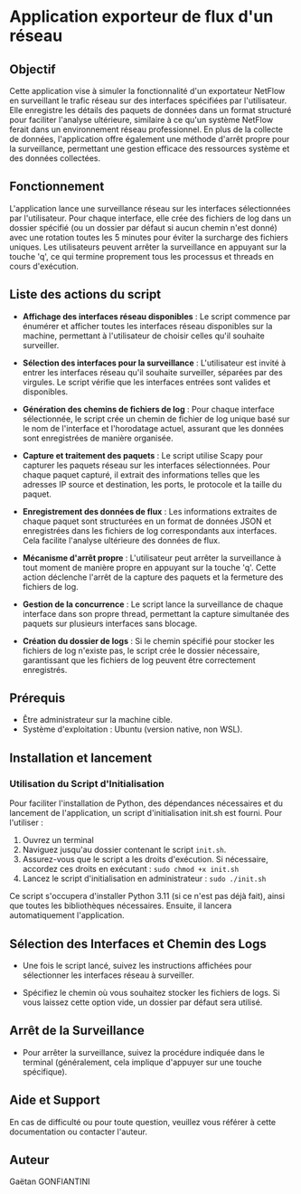# Application exporteur de flux d'un réseau

## Objectif

Cette application vise à simuler la fonctionnalité d'un exportateur NetFlow en surveillant le trafic réseau sur des interfaces spécifiées par l'utilisateur. Elle enregistre les détails des paquets de données dans un format structuré pour faciliter l'analyse ultérieure, similaire à ce qu'un système NetFlow ferait dans un environnement réseau professionnel. En plus de la collecte de données, l'application offre également une méthode d'arrêt propre pour la surveillance, permettant une gestion efficace des ressources système et des données collectées.

## Fonctionnement

L'application lance une surveillance réseau sur les interfaces sélectionnées par l'utilisateur. Pour chaque interface, elle crée des fichiers de log dans un dossier spécifié (ou un dossier par défaut si aucun chemin n'est donné) avec une rotation toutes les 5 minutes pour éviter la surcharge des fichiers uniques. Les utilisateurs peuvent arrêter la surveillance en appuyant sur la touche 'q', ce qui termine proprement tous les processus et threads en cours d'exécution.

## Liste des actions du script

- **Affichage des interfaces réseau disponibles** : Le script commence par énumérer et afficher toutes les interfaces réseau disponibles sur la machine, permettant à l'utilisateur de choisir celles qu'il souhaite surveiller.

- **Sélection des interfaces pour la surveillance** : L'utilisateur est invité à entrer les interfaces réseau qu'il souhaite surveiller, séparées par des virgules. Le script vérifie que les interfaces entrées sont valides et disponibles.

- **Génération des chemins de fichiers de log** : Pour chaque interface sélectionnée, le script crée un chemin de fichier de log unique basé sur le nom de l'interface et l'horodatage actuel, assurant que les données sont enregistrées de manière organisée.

- **Capture et traitement des paquets** : Le script utilise Scapy pour capturer les paquets réseau sur les interfaces sélectionnées. Pour chaque paquet capturé, il extrait des informations telles que les adresses IP source et destination, les ports, le protocole et la taille du paquet.

- **Enregistrement des données de flux** : Les informations extraites de chaque paquet sont structurées en un format de données JSON et enregistrées dans les fichiers de log correspondants aux interfaces. Cela facilite l'analyse ultérieure des données de flux.

- **Mécanisme d'arrêt propre** : L'utilisateur peut arrêter la surveillance à tout moment de manière propre en appuyant sur la touche 'q'. Cette action déclenche l'arrêt de la capture des paquets et la fermeture des fichiers de log.

- **Gestion de la concurrence** : Le script lance la surveillance de chaque interface dans son propre thread, permettant la capture simultanée des paquets sur plusieurs interfaces sans blocage.

- **Création du dossier de logs** : Si le chemin spécifié pour stocker les fichiers de log n'existe pas, le script crée le dossier nécessaire, garantissant que les fichiers de log peuvent être correctement enregistrés.

## Prérequis

- Être administrateur sur la machine cible.
- Système d'exploitation : Ubuntu (version native, non WSL).

## Installation et lancement

### Utilisation du Script d'Initialisation

Pour faciliter l'installation de Python, des dépendances nécessaires et du lancement de l'application, un script d'initialisation init.sh est fourni. Pour l'utiliser :

1. Ouvrez un terminal
2. Naviguez jusqu'au dossier contenant le script `init.sh`.
3. Assurez-vous que le script a les droits d'exécution. Si nécessaire, accordez ces droits en exécutant : ``sudo chmod +x init.sh``
4. Lancez le script d'initialisation en administrateur : ``sudo ./init.sh``

Ce script s'occupera d'installer Python 3.11 (si ce n'est pas déjà fait), ainsi que toutes les bibliothèques nécessaires. Ensuite, il lancera automatiquement l'application.

## Sélection des Interfaces et Chemin des Logs

- Une fois le script lancé, suivez les instructions affichées pour sélectionner les interfaces réseau à surveiller.

- Spécifiez le chemin où vous souhaitez stocker les fichiers de logs. Si vous laissez cette option vide, un dossier par défaut sera utilisé.

## Arrêt de la Surveillance

- Pour arrêter la surveillance, suivez la procédure indiquée dans le terminal (généralement, cela implique d'appuyer sur une touche spécifique).

## Aide et Support

En cas de difficulté ou pour toute question, veuillez vous référer à cette documentation ou contacter l'auteur.

## Auteur

Gaëtan GONFIANTINI
